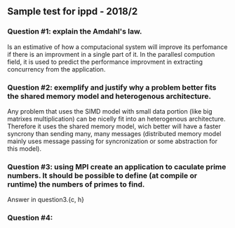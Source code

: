 ## Sample test for ippd - 2018/2

### Question #1: explain the Amdahl's law.
Is an estimative of how a computacional system will improve its perfomance if there is an improvment in a single part of it.
In the parallesl compution field, it is used to predict the performance improvment in extracting concurrency from the application.

### Question #2: exemplify and justify why a problem better fits the shared memory model and heterogenous architecture.
Any problem that uses the SIMD model with small data portion (like big matrixes multiplication) can be nicelly fit into an heterogenous architecture.
Therefore it uses the shared memory model, wich better will have a faster syncrony than sending many, many messages (distributed memory model mainly uses message passing for syncronization or some abstraction for this model).

### Question #3: using MPI create an application to caculate prime numbers. It should be possible to define (at compile or runtime) the numbers of primes to find.
Answer in question3.{c, h}

### Question #4:
